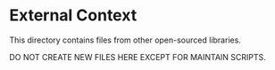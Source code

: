 # External Context

This directory contains files from other open-sourced libraries.

DO NOT CREATE NEW FILES HERE EXCEPT FOR MAINTAIN SCRIPTS.
